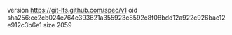 version https://git-lfs.github.com/spec/v1
oid sha256:ce2cb024e764e393621a355923c8592c8f08bdd12a922c926bac12e912c3b6e1
size 2059
